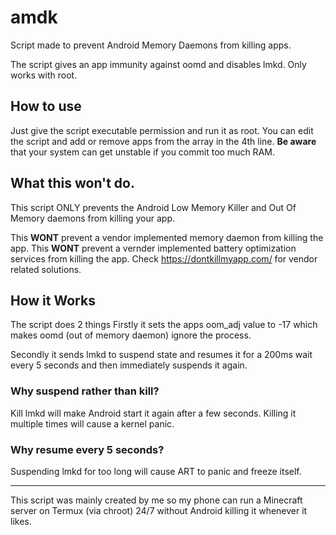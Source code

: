 # amdk
Script made to prevent Android Memory Daemons from killing apps.

The script gives an app immunity against oomd and disables lmkd.
Only works with root.

## How to use
Just give the script executable permission and run it as root.
You can edit the script and add or remove apps from the array in the 4th line.
**Be aware** that your system can get unstable if you commit too much RAM.



## What this won't do.
This script ONLY prevents the Android Low Memory Killer and Out Of Memory daemons from killing your app.

This **WONT** prevent a vendor implemented memory daemon from killing the app.
This **WONT** prevent a vernder implemented battery optimization services from killing the app.
Check https://dontkillmyapp.com/ for vendor related solutions.



## How it Works
The script does 2 things
Firstly it sets the apps oom_adj value to -17 which makes oomd (out of memory daemon) ignore the process.

Secondly it sends lmkd to suspend state and resumes it for a 200ms wait every 5 seconds and then immediately suspends it again.

### Why suspend rather than kill?
Kill lmkd will make Android start it again after a few seconds. Killing it multiple times will cause a kernel panic.

### Why resume every 5 seconds?
Suspending lmkd for too long will cause ART to panic and freeze itself.
_________________


This script was mainly created by me so my phone can run a Minecraft server on Termux (via chroot) 24/7 without Android killing it whenever it likes.
